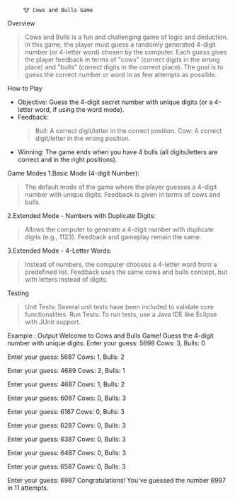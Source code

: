          🐮 Cows and Bulls Game
Overview
> Cows and Bulls is a fun and challenging game of logic and deduction.
> In this game, the player must guess a randomly generated 4-digit number (or 4-letter word) chosen by the computer.
> Each guess gives the player feedback in terms of "cows" (correct digits in the wrong place) and "bulls" (correct digits in the correct place).
> The goal is to guess the correct number or word in as few attempts as possible.

How to Play
- Objective: Guess the 4-digit secret number with unique digits (or a 4-letter word, if using the word mode).
- Feedback:
     > Bull: A correct digit/letter in the correct position.
     > Cow: A correct digit/letter in the wrong position.
- Winning: The game ends when you have 4 bulls (all digits/letters are correct and in the right positions).

Game Modes
1.Basic Mode (4-digit Number):
   > The default mode of the game where the player guesses a 4-digit number with unique digits.
   > Feedback is given in terms of cows and bulls.

2.Extended Mode - Numbers with Duplicate Digits:
   > Allows the computer to generate a 4-digit number with duplicate digits (e.g., 1123).
   > Feedback and gameplay remain the same.

3.Extended Mode - 4-Letter Words:
   > Instead of numbers, the computer chooses a 4-letter word from a predefined list.
   > Feedback uses the same cows and bulls concept, but with letters instead of digits.

Testing
   > Unit Tests: Several unit tests have been included to validate core functionalities.
   > Run Tests: To run tests, use a Java IDE like Eclipse with JUnit support.

Example : Output
Welcome to Cows and Bulls Game!
Guess the 4-digit number with unique digits.
Enter your guess: 5698
Cows: 3, Bulls: 0

Enter your guess: 5687
Cows: 1, Bulls: 2

Enter your guess: 4689
Cows: 2, Bulls: 1

Enter your guess: 4687
Cows: 1, Bulls: 2

Enter your guess: 6087
Cows: 0, Bulls: 3

Enter your guess: 6187
Cows: 0, Bulls: 3

Enter your guess: 6287
Cows: 0, Bulls: 3

Enter your guess: 6387
Cows: 0, Bulls: 3

Enter your guess: 6487
Cows: 0, Bulls: 3

Enter your guess: 6587
Cows: 0, Bulls: 3

Enter your guess: 6987
Congratulations! You've guessed the number 6987 in 11 attempts.
